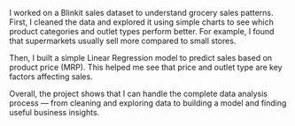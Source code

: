 I worked on a Blinkit sales dataset to understand grocery sales patterns. First, I cleaned the data and explored it using simple charts to see which product categories and outlet types perform better. For example, I found that supermarkets usually sell more compared to small stores.

Then, I built a simple Linear Regression model to predict sales based on product price (MRP). This helped me see that price and outlet type are key factors affecting sales.

Overall, the project shows that I can handle the complete data analysis process — from cleaning and exploring data to building a model and finding useful business insights.
